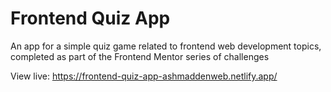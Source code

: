 # Frontend Quiz App

An app for a simple quiz game related to frontend web development topics, completed as part of the Frontend Mentor series of challenges

View live: https://frontend-quiz-app-ashmaddenweb.netlify.app/
